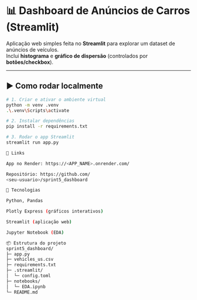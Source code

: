 # 📊 Dashboard de Anúncios de Carros (Streamlit)

Aplicação web simples feita no **Streamlit** para explorar um dataset de anúncios de veículos.  
Inclui **histograma** e **gráfico de dispersão** (controlados por **botões/checkbox**).

---

## ▶️ Como rodar localmente
```bash
# 1. Criar e ativar o ambiente virtual
python -m venv .venv
.\.venv\Scripts\activate

# 2. Instalar dependências
pip install -r requirements.txt

# 3. Rodar o app Streamlit
streamlit run app.py

🔗 Links

App no Render: https://<APP_NAME>.onrender.com/

Repositório: https://github.com/
<seu-usuario>/sprint5_dashboard

🧰 Tecnologias

Python, Pandas

Plotly Express (gráficos interativos)

Streamlit (aplicação web)

Jupyter Notebook (EDA)

📦 Estrutura do projeto
sprint5_dashboard/
├─ app.py
├─ vehicles_us.csv
├─ requirements.txt
├─ .streamlit/
│  └─ config.toml
├─ notebooks/
│  └─ EDA.ipynb
└─ README.md